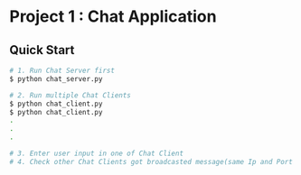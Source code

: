 # Project 1 : Chat Application

## Quick Start

```bash
# 1. Run Chat Server first
$ python chat_server.py

# 2. Run multiple Chat Clients
$ python chat_client.py
$ python chat_client.py
.
.
.

# 3. Enter user input in one of Chat Client
# 4. Check other Chat Clients got broadcasted message(same Ip and Port should be specified)
```
